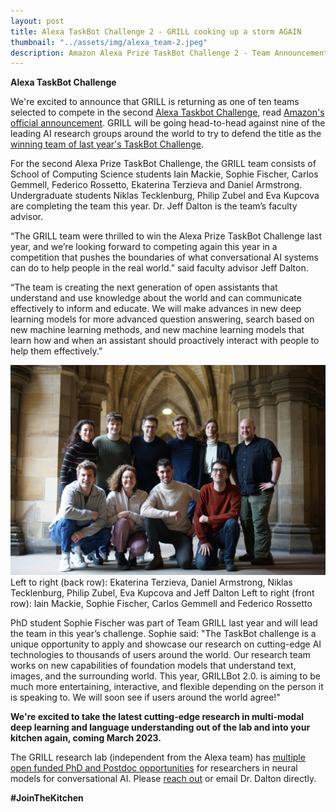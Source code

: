 ```yaml
---
layout: post
title: Alexa TaskBot Challenge 2 - GRILL cooking up a storm AGAIN
thumbnail: "../assets/img/alexa_team-2.jpeg"
description: Amazon Alexa Prize TaskBot Challenge 2 - Team Announcement 
---
```


<strong>Alexa TaskBot Challenge</strong>

We're excited to announce that GRILL is returning as one of ten teams selected to 
compete in the second [Alexa Taskbot Challenge](https://www.amazon.science/alexa-prize/taskbot-challenge), read [Amazon's official announcement](https://www.amazon.science/alexa-prize/taskbot-challenge/ten-university-teams-selected-for-alexa-prize-taskbot-challenge-2).
GRILL will be going head-to-head against nine of the leading AI research groups around the world to try to defend the title as the [winning team of last year's TaskBot Challenge](https://www.amazon.science/alexa-prize/taskbot-challenge/2021).

For the second Alexa Prize TaskBot Challenge, the GRILL team consists of School of Computing Science students Iain Mackie, Sophie Fischer, Carlos Gemmell, Federico Rossetto, Ekaterina Terzieva and Daniel Armstrong.
Undergraduate students Niklas Tecklenburg, Philip Zubel and Eva Kupcova are completing the team this year.
Dr. Jeff Dalton is the team’s faculty advisor. 

“The GRILL team were thrilled to win the Alexa Prize TaskBot Challenge last year, and we’re looking forward to competing again this year in a competition that pushes the boundaries of what conversational AI systems can do to help people in the real world.” said faculty advisor Jeff Dalton.

“The team is creating the next generation of open assistants that understand and use knowledge about the world and can communicate effectively to inform and educate. We will make advances in new deep learning models for more advanced question answering, search based on new machine learning methods, and new machine learning models that learn how and when an assistant should proactively interact with people to help them effectively.”

<img src="../assets/img/alexa_team-2.jpeg">
Left to right (back row): Ekaterina Terzieva, Daniel Armstrong, Niklas Tecklenburg, Philip Zubel, Eva Kupcova and Jeff Dalton
Left to right (front row): Iain Mackie, Sophie Fischer, Carlos Gemmell and Federico Rossetto

PhD student Sophie Fischer was part of Team GRILL last year and will lead the team in this year’s challenge. Sophie said: "The TaskBot challenge is a unique opportunity to apply and showcase our research on cutting-edge AI technologies to thousands of users around the world.
Our research team works on new capabilities of foundation models that understand text, images, and the surrounding world.
This year, GRILLBot 2.0. is aiming to be much more entertaining, interactive, and flexible depending on the person it is speaking to. We will soon see if users around the world agree!"

**We're excited to take the latest cutting-edge research in multi-modal deep learning and language understanding out of the lab and into your kitchen again, coming March 2023.** 

The GRILL research lab (independent from the Alexa team) has [multiple open funded PhD and Postdoc opportunities](https://grilllab.ai/openings/) for researchers in neural models for conversational AI. Please [reach out](https://grilllab.ai/contact) or email Dr. Dalton directly. 

**#JoinTheKitchen**
